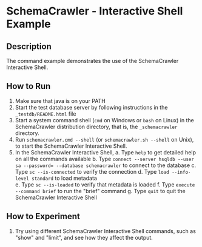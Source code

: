 # SchemaCrawler - Interactive Shell Example

## Description
The command example demonstrates the use of the SchemaCrawler Interactive Shell.

## How to Run
1. Make sure that java is on your PATH
2. Start the test database server by following instructions in the `_testdb/README.html` file
3. Start a system command shell (`cmd` on Windows or `bash` on Linux) in the SchemaCrawler distribution directory, that is, the `_schemacrawler` directory. 
4. Run `schemacrawler.cmd --shell` (or `schemacrawler.sh --shell` on Unix), to start the SchemaCrawler Interactive Shell.
5. In the SchemaCrawler Interactive Shell,
  a. Type `help` to get detailed help on all the commands available
  b. Type `connect --server hsqldb --user sa --password= --database schemacrawler` to connect to the database
  c. Type `sc --is-connected` to verify the connection
  d. Type `load --info-level standard` to load metadata  
  e. Type `sc --is-loaded` to verify that metadata is loaded
  f. Type `execute --command brief` to run the "brief" command
  g. Type `quit` to quit the SchemaCrawler Interactive Shell
   
## How to Experiment
1. Try using different SchemaCrawler Interactive Shell commands, such as "show" and "limit", and see how they affect the output.
